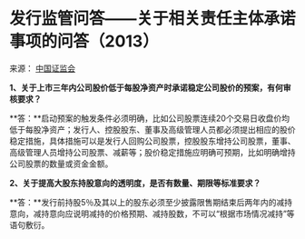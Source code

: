 # 发行监管问答——关于相关责任主体承诺事项的问答（2013）

来源： [中国证监会](http://www.csrc.gov.cn/pub/newsite/fxjgb/fxbzcfg/fxbfxjgwd/201312/t20131227_240451.html)

**1、关于上市三年内公司股价低于每股净资产时承诺稳定公司股价的预案，有何审核要求？**

**答：**启动预案的触发条件必须明确，比如公司股票连续20个交易日收盘价均低于每股净资产；发行人、控股股东、董事及高级管理人员都必须提出相应的股价稳定措施，具体措施可以是发行人回购公司股票，控股股东增持公司股票，董事、高级管理人员增持公司股票、减薪等；股价稳定措施应明确可预期，比如明确增持公司股票的数量或资金金额。

**2、关于提高大股东持股意向的透明度，是否有数量、期限等标准要求？**

**答：**发行前持股5％及其以上的股东必须至少披露限售期结束后两年内的减持意向，减持意向应说明减持的价格预期、减持股数，不可以“根据市场情况减持”等语句敷衍。